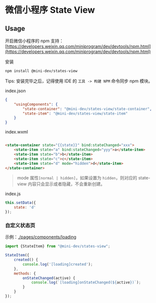 # 微信小程序 State View

## Usage

开启微信小程序的 npm 支持：
[https://developers.weixin.qq.com/miniprogram/dev/devtools/npm.html](https://developers.weixin.qq.com/miniprogram/dev/devtools/npm.html)

安装

```bash
npm install @mini-dev/states-view
````

Tips: 安装完毕之后，记得使用 IDE 的 `工具 -> 构建 NPM` 命令同步 npm 模块。

index.json

```json
{
    "usingComponents": {
        "state-container": "@mini-dev/states-view/state-container",
        "state-item": "@mini-dev/states-view/state-item"
    }
}
```

index.wxml

```html

<state-container state="{{state}}" bind:stateChanged="xxx">
    <state-item state="a" bind:stateChanged="yyy">a</state-item>
    <state-item state="b">b</state-item>
    <state-item state="c">c</state-item>
    <state-item state="d" mode="hidden">d</state-item>
</state-container>
```

> mode 属性`[normal | hidden]`，如果设置为 `hidden`，则对应的 state-view 内容只会显示或者隐藏，不会重新创建。


index.js

```javascript
this.setData({
    state: 'd'
});

```

### 自定义状态页

示例：[./pages/components/loading](./pages/components/loading/index.js)

```javascript
import {StateItem} from "@mini-dev/states-view";

StateItem({
    created() {
        console.log('[loading]created');
    },
    methods: {
        onStateChanged(active) {
            console.log(`[loading]onStateChanged(${active})`);
        }
    }
});
```